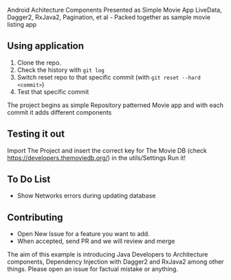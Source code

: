 Android Achitecture Components Presented as Simple Movie App
LiveData, Dagger2, RxJava2, Pagination, et al - Packed together as sample movie listing app

## Using application
1. Clone the repo.
2. Check the history with `git log`
3. Switch reset repo to that specific commit (with `git reset --hard <commit>`)
4. Test that specific commit

The project begins as simple Repository patterned Movie app and with each commit it adds different components

## Testing it out
Import The Project and insert the correct key for The Movie DB (check https://developers.themoviedb.org/) in the utils/Settings
Run it!

## To Do List
- Show Networks errors during updating database

## Contributing
- Open New Issue for a feature you want to add.
- When accepted, send PR and we will review and merge


The aim of this example is introducing Java Developers to Architecture components, Dependency Injection with Dagger2 and RxJava2 among other things. Please open an issue for factual mistake or anything.


